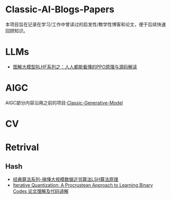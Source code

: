 # Classic-AI-Blogs-Papers
本项目旨在记录在学习/工作中曾读过的启发性/教学性博客和论文，便于后续快速回顾知识。

# LLMs
- [图解大模型RLHF系列之：人人都能看懂的PPO原理与源码解读](https://zhuanlan.zhihu.com/p/677607581)

# AIGC
AIGC部分内容沿用之前的项目:[Classic-Generative-Model](https://github.com/liujf69/Classic-Generative-Model)

# CV

# Retrival
## Hash
- [经典算法系列-搞懂大规模数据近邻算法LSH算法原理](https://zhuanlan.zhihu.com/p/581008101)
- [Iterative Quantization: A Procrustean Approach to Learning Binary Codes 论文理解及代码讲解](https://blog.csdn.net/liuheng0111/article/details/52242491)
